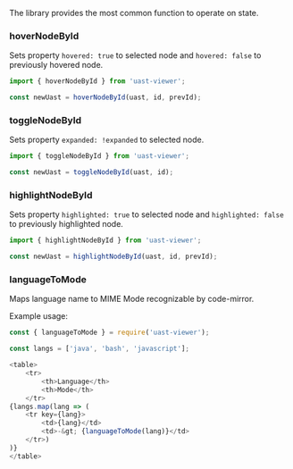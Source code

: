 The library provides the most common function to operate on state.

### hoverNodeById

Sets property `hovered: true` to selected node and `hovered: false` to previously hovered node.

```js static
import { hoverNodeById } from 'uast-viewer';

const newUast = hoverNodeById(uast, id, prevId);
```

### toggleNodeById

Sets property `expanded: !expanded` to selected node.

```js static
import { toggleNodeById } from 'uast-viewer';

const newUast = toggleNodeById(uast, id);
```

### highlightNodeById

Sets property `highlighted: true` to selected node and `highlighted: false` to previously highlighted node.

```js static
import { highlightNodeById } from 'uast-viewer';

const newUast = highlightNodeById(uast, id, prevId);
```

### languageToMode

Maps language name to MIME Mode recognizable by code-mirror.

Example usage:

```js
const { languageToMode } = require('uast-viewer');

const langs = ['java', 'bash', 'javascript'];

<table>
    <tr>
        <th>Language</th>
        <th>Mode</th>
    </tr>
{langs.map(lang => (
    <tr key={lang}>
        <td>{lang}</td>
        <td>-&gt; {languageToMode(lang)}</td>
    </tr>)
)}
</table>
```
